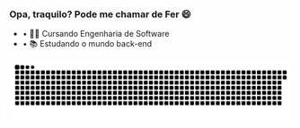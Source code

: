 ### Opa, traquilo? Pode me chamar de Fer 😄

<ul>
    <li>• 👩‍💻 Cursando Engenharia de Software</li>
    <li>• 📚 Estudando o mundo back-end</li>
</ul>

![Snake animation](https://github.com/yooout/yooout/blob/output/github-contribution-grid-snake.svg)

